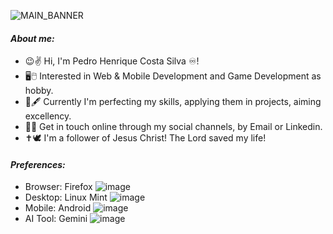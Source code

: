 ![MAIN_BANNER](https://github.com/user-attachments/assets/6d1d82c4-da6e-4b38-834c-0a59fdc00187)

#### *About me:*

- 😉✌️ Hi, I'm Pedro Henrique Costa Silva ♾️!
- 🖥️🖱️ Interested in Web & Mobile Development and Game Development as hobby.
- 📖🖋️ Currently I'm perfecting my skills, applying them in projects, aiming excellency.
- 📮📡 Get in touch online through my social channels, by Email or Linkedin.
- ✝️🕊️ I'm a follower of Jesus Christ! The Lord saved my life!

#### *Preferences:*

- Browser: Firefox ![image](https://github.com/user-attachments/assets/8845aced-a63c-4b56-8e87-8c2d1c3fb0cc)
- Desktop: Linux Mint ![image](https://github.com/user-attachments/assets/e532736c-b4af-402e-8a0a-d215df080a2e)
- Mobile: Android ![image](https://github.com/user-attachments/assets/6f606df4-9f3c-460d-8620-a1bf80b18770)
- AI Tool: Gemini ![image](https://github.com/user-attachments/assets/61414027-e5d6-4c35-9f2a-accb31fb0991)




